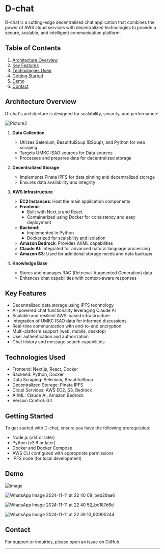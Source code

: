 # D-chat

D-chat is a cutting-edge decentralized chat application that combines the power of AWS cloud services with decentralized technologies to provide a secure, scalable, and intelligent communication platform.

## Table of Contents

1. [Architecture Overview](#architecture-overview)
2. [Key Features](#key-features)
3. [Technologies Used](#technologies-used)
4. [Getting Started](#getting-started)
5. [Demo](#demo)
6. [Contact](#contact)

## Architecture Overview

D-chat's architecture is designed for scalability, security, and performance:

![Picture2](https://github.com/user-attachments/assets/6291c97a-5564-4937-a00c-1e7baee81169)

1. **Data Collection**
   - Utilizes Selenium, BeautifulSoup (BSoup), and Python for web scraping
   - Targets UMKC ISAO  sources for Data sources
   - Processes and prepares data for decentralized storage

2. **Decentralized Storage**
   - Implements Pinata IPFS for data pinning and decentralized storage
   - Ensures data availability and integrity

3. **AWS Infrastructure**
   - **EC2 Instances**: Host the main application components
   - **Frontend**:
     - Built with Next.js and React
     - Containerized using Docker for consistency and easy deployment
   - **Backend**:
     - Implemented in Python
     - Dockerized for scalability and isolation
   - **Amazon Bedrock**: Provides AI/ML capabilities
   - **Claude AI**: Integrated for advanced natural language processing
   - **Amazon S3**: Used for additional storage needs and data backups

4. **Knowledge Base**
   - Stores and manages RAG (Retrieval-Augmented Generation) data
   - Enhances chat capabilities with context-aware responses

## Key Features

- Decentralized data storage using IPFS technology
- AI-powered chat functionality leveraging Claude AI
- Scalable and resilient AWS-based infrastructure
- Integration of UMKC ISAO data for informed discussions
- Real-time communication with end-to-end encryption
- Multi-platform support (web, mobile, desktop)
- User authentication and authorization
- Chat history and message search capabilities

## Technologies Used

- Frontend: Next.js, React, Docker
- Backend: Python, Docker
- Data Scraping: Selenium, BeautifulSoup
- Decentralized Storage: Pinata IPFS
- Cloud Services: AWS EC2, S3, Bedrock
- AI/ML: Claude AI, Amazon Bedrock
- Version Control: Git

## Getting Started

To get started with D-chat, ensure you have the following prerequisites:

- Node.js (v14 or later)
- Python (v3.8 or later)
- Docker and Docker Compose
- AWS CLI configured with appropriate permissions
- IPFS node (for local development)

## Demo

![image](https://github.com/user-attachments/assets/c7a9f5ad-5c94-4006-9b98-aac1b6911b72)

![WhatsApp Image 2024-11-11 at 22 40 08_bed29aa6](https://github.com/user-attachments/assets/bdd3774f-113b-47b9-9fe2-c2943e710609)

![WhatsApp Image 2024-11-11 at 22 40 52_bc187d6d](https://github.com/user-attachments/assets/eaca8f4c-c96e-4cdd-b8cb-5bb093a1c781)

![WhatsApp Image 2024-11-11 at 22 39 10_90900244](https://github.com/user-attachments/assets/3d294d08-7199-4f98-80f3-25e97d9b89b7)

## Contact

For support or inquiries, please open an issue on GitHub.

---
